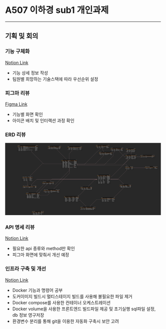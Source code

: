 # A507 이하경 sub1 개인과제

***
## 기획 및 회의
### 기능 구체화
[Notion Link](https://young5306.notion.site/0110-89beadd06daa4f4dbe8545b1c259ce8a)
- 기능 상세 정보 작성
- 팀원별 희망하는 기술스택에 따라 우선순위 설정

### 피그마 리뷰
[Figma Link](https://www.figma.com/design/1q0BsgQxuVqRIR3t6hx8Lx/Jackpot-777?node-id=122-2634&t=2khqJuukrQFMnWuj-0)
- 기능별 화면 확인
- 아이콘 배치 및 인터랙션 과정 확인

### ERD 리뷰
![ERD](./image/ERD%20K-ING.png)

### API 명세 리뷰
[Notion Link](https://young5306.notion.site/API-1732f0f38a4981448388e9740d6201b6)
- 필요한 api 종류와 method만 확인 
- 피그마 화면에 맞춰서 개선 예정


### 인프라 구축 및 개선
[Notion Link](https://puranium235.notion.site/Docker-17a26dcedda380cba3fde586719aa92c?pvs=73)
- Docker 기능과 명령어 공부
- 도커이미지 빌드시 멀티스테이지 빌드를 사용해 불필요한 파일 제거
- Docker compose를 사용한 컨테이너 오케스트레이션
- Docker volume을 사용한 프론트엔드 빌드파일 제공 및 초기실행 sql파일 설정, db 정보 영구저장
- 환경변수 분리를 통해 git을 이용한 자동화 구축시 보안 고려
